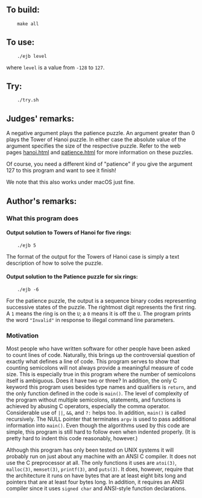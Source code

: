 ## To build:

``` <!---sh-->
    make all
```


## To use:

``` <!---sh-->
    ./ejb level
```

where `level` is a value from `-128` to `127`.


## Try:

``` <!---sh-->
    ./try.sh
```


## Judges' remarks:

A negative argument plays the patience puzzle.  An argument
greater than 0 plays the Tower of Hanoi puzzle.  In either case
the absolute value of the argument specifies the size of the
respective puzzle.  Refer to the web pages [hanoi.html](hanoi.html) and
[patience.html](patience.html) for more information on these puzzles.

Of course, you need a different kind of "patience" if you give
the argument 127 to this program and want to see it finish!

We note that this also works under macOS just fine.


## Author's remarks:

### What this program does

#### Output solution to Towers of Hanoi for five rings:

``` <!---sh-->
    ./ejb 5
```

The format of the output for the Towers of Hanoi case is simply a
text description of how to solve the puzzle.

#### Output solution to the Patience puzzle for six rings:

``` <!---sh-->
    ./ejb -6
```


For the patience puzzle, the output is a sequence binary codes representing
successive states of the puzzle.  The rightmost digit represents the first ring.
A `1` means the ring is on the `U`; a `0` means it is off the `U`.  The program
prints the word `"Invalid"` in response to illegal command line parameters.


### Motivation

Most people who have written software for other people have been
asked to count lines of code.  Naturally, this brings up the
controversial question of exactly what defines a line of code.
This program serves to show that counting semicolons will not
always provide a meaningful measure of code size.  This is
especially true in this program where the number of semicolons
itself is ambiguous.  Does it have two or three?  In addition, the
only C keyword this program uses besides type names and
qualifiers is `return`, and the only function defined in the code
is `main()`.  The level of complexity of the program without multiple
semicolons, statements, and functions is achieved by abusing C
operators, especially the comma operator.  Considerable use of `||`,
`&&`, and `?:` helps too.  In addition, `main()` is called recursively.
The NULL pointer that terminates `argv` is used to pass additional
information into `main()`.  Even though the algorithms used by this
code are simple, this program is still hard to follow even when
indented properly.  (It is pretty hard to indent this code
reasonably, however.)

Although this program has only been tested on UNIX systems it will probably run
on just about any machine with an ANSI C compiler.  It does not use the C
preprocessor at all.  The only functions it uses are `atoi(3)`, `malloc(3)`,
`memset(3)`, `printf(3)`, and `puts(3)`.  It does, however, require that the
architecture it runs on have bytes that are at least eight bits long and
pointers that are at least four bytes long.  In addition, it requires an ANSI
compiler since it uses `signed char` and ANSI-style function declarations.


<!--

    Copyright © 1984-2024 by Landon Curt Noll. All Rights Reserved.

    You are free to share and adapt this file under the terms of this license:

        Creative Commons Attribution-ShareAlike 4.0 International (CC BY-SA 4.0)

    For more information, see:

        https://creativecommons.org/licenses/by-sa/4.0/

-->
